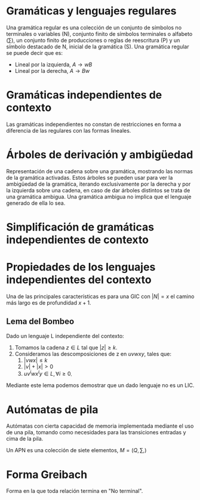 # Gramáticas y lenguajes regulares
Una gramática regular es una colección de un conjunto de símbolos no terminales o variables (N), conjunto finito de símbolos terminales o alfabeto ($\sum$), un conjunto finito de producciones o reglas de reescritura (P) y un símbolo destacado de N, inicial de la gramática (S).
Una gramática regular se puede decir que es:
- Lineal por la izquierda, $A\rightarrow w B$
- Lineal por la derecha, $A\rightarrow B w$

# Gramáticas independientes de contexto
Las gramáticas independientes no constan de restricciones en forma a diferencia de las regulares con las formas lineales.
# Árboles de derivación y ambigüedad
Representación de una cadena sobre una gramática, mostrando las normas de la gramática activadas. Estos árboles se pueden usar para ver la ambigüedad de la gramática, iterando exclusivamente por la derecha y por la izquierda sobre una cadena, en caso de dar árboles distintos se trata de una gramática ambigua. Una gramática ambigua no implica que el lenguaje generado de ella lo sea.
# Simplificación de gramáticas independientes de contexto
# Propiedades de los lenguajes independientes del contexto
Una de las principales características es para una GIC con $|N|=x$ el camino más largo es de profundidad $x+1$.
## Lema del Bombeo
Dado un lenguaje L independiente del contexto:
1. Tomamos la cadena $z\in L$ tal que $|z|\ge k$.
2. Consideramos las descomposiciones de z en $uvwxy$, tales que: 
	1. $|vwx| \le k$
	2. $|v | + |x| > 0$
	3. $uv^{i}wx^{i}y\in L, \forall i \ge 0$.

Mediante este lema podemos demostrar que un dado lenguaje no es un LIC.
# Autómatas de pila
Autómatas con cierta capacidad de memoria implementada mediante el uso de una pila, tomando como necesidades para las transiciones entradas y cima de la pila.

Un APN es una colección de siete elementos, $M=(Q, \sum, )$
# Forma Greibach
Forma en la que toda relación termina en "No terminal".